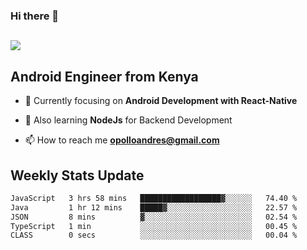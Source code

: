 ### Hi there 👋
<h2 align="left"><img src="https://readme-typing-svg.herokuapp.com?color=000000&lines=I'm+Andrew+Opollo😊;Welcome+to+my+Github😜"> </h2>

## Android Engineer from Kenya


- 🌱 Currently focusing on **Android Development with React-Native**

- 🔭 Also learning **NodeJs** for Backend Development

- 📫 How to reach me **opolloandres@gmail.com**


## Weekly Stats Update
<!--START_SECTION:waka-->

```txt
JavaScript   3 hrs 58 mins   ██████████████████▓░░░░░░   74.40 %
Java         1 hr 12 mins    █████▓░░░░░░░░░░░░░░░░░░░   22.57 %
JSON         8 mins          ▓░░░░░░░░░░░░░░░░░░░░░░░░   02.54 %
TypeScript   1 min           ░░░░░░░░░░░░░░░░░░░░░░░░░   00.45 %
CLASS        0 secs          ░░░░░░░░░░░░░░░░░░░░░░░░░   00.04 %
```

<!--END_SECTION:waka-->



